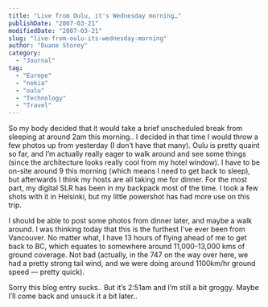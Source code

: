 ```yaml
---
title: "Live from Oulu, it's Wednesday morning…"
publishDate: "2007-03-21"
modifiedDate: "2007-03-21"
slug: "live-from-oulu-its-wednesday-morning"
author: "Duane Storey"
category:
  - "Journal"
tag:
  - "Europe"
  - "nokia"
  - "oulu"
  - "Technology"
  - "Travel"
---
```


So my body decided that it would take a brief unscheduled break from sleeping at around 2am this morning.. I decided in that time I would throw a few photos up from yesterday (I don’t have that many). Oulu is pretty quaint so far, and I’m actually really eager to walk around and see some things (since the architecture looks really cool from my hotel window). I have to be on-site around 9 this morning (which means I need to get back to sleep), but afterwards I think my hosts are all taking me for dinner. For the most part, my digital SLR has been in my backpack most of the time. I took a few shots with it in Helsinki, but my little powershot has had more use on this trip.

I should be able to post some photos from dinner later, and maybe a walk around. I was thinking today that this is the furthest I’ve ever been from Vancouver. No matter what, I have 13 hours of flying ahead of me to get back to BC, which equates to somewhere around 11,000-13,000 kms of ground coverage. Not bad (actually, in the 747 on the way over here, we had a pretty strong tail wind, and we were doing around 1100km/hr ground speed — pretty quick).

Sorry this blog entry sucks.. But it’s 2:51am and I’m still a bit groggy. Maybe I’ll come back and unsuck it a bit later..